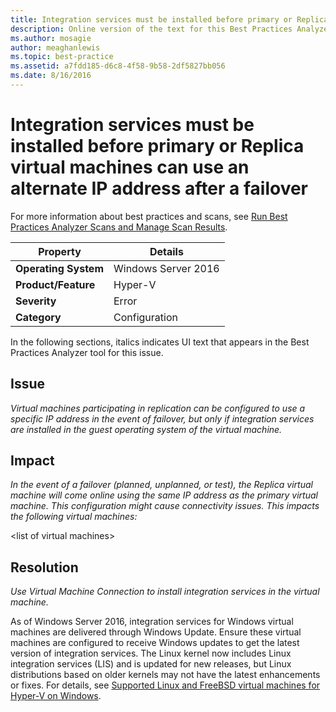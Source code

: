 ```yaml
---
title: Integration services must be installed before primary or Replica virtual machines can use an alternate IP address after a failover
description: Online version of the text for this Best Practices Analyzer rule, with links to more information.
ms.author: mosagie
author: meaghanlewis
ms.topic: best-practice
ms.assetid: a7fdd185-d6c8-4f58-9b58-2df5827bb056
ms.date: 8/16/2016
---
```

# Integration services must be installed before primary or Replica virtual machines can use an alternate IP address after a failover

For more information about best practices and scans, see [Run Best Practices Analyzer Scans and Manage Scan Results](/previous-versions/windows/it-pro/windows-server-2012-R2-and-2012/hh831400(v=ws.11)).

|Property|Details|
|-|-|
|**Operating System**|Windows Server 2016|
|**Product/Feature**|Hyper-V|
|**Severity**|Error|
|**Category**|Configuration|

In the following sections, italics indicates UI text that appears in the Best Practices Analyzer tool for this issue.

## Issue
*Virtual machines participating in replication can be configured to use a specific IP address in the event of failover, but only if integration services are installed in the guest operating system of the virtual machine.*

## Impact
*In the event of a failover (planned, unplanned, or test), the Replica virtual machine will come online using the same IP address as the primary virtual machine. This configuration might cause connectivity issues. This impacts the following virtual machines:*

\<list of virtual machines>

## Resolution
*Use Virtual Machine Connection to install integration services in the virtual machine.*

As of Windows Server 2016, integration services for Windows virtual machines are delivered through Windows Update. Ensure these virtual machines are configured to receive Windows updates to get the latest version of integration services. The Linux kernel now includes Linux integration services (LIS) and is updated for new releases, but Linux distributions based on older kernels may not have the latest enhancements or fixes. For details, see [Supported Linux and FreeBSD virtual machines for Hyper-V on Windows](../Supported-Linux-and-FreeBSD-virtual-machines-for-Hyper-V-on-Windows.md).
